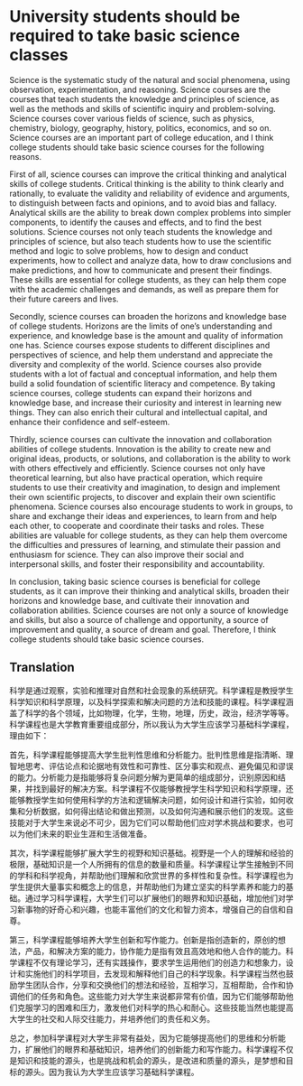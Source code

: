 # University students should be required to take basic science classes 

Science is the systematic study of the natural and social phenomena, using observation, experimentation, and reasoning. Science courses are the courses that teach students the knowledge and principles of science, as well as the methods and skills of scientific inquiry and problem-solving. Science courses cover various fields of science, such as physics, chemistry, biology, geography, history, politics, economics, and so on. Science courses are an important part of college education, and I think college students should take basic science courses for the following reasons.

First of all, science courses can improve the critical thinking and analytical skills of college students. Critical thinking is the ability to think clearly and rationally, to evaluate the validity and reliability of evidence and arguments, to distinguish between facts and opinions, and to avoid bias and fallacy. Analytical skills are the ability to break down complex problems into simpler components, to identify the causes and effects, and to find the best solutions. Science courses not only teach students the knowledge and principles of science, but also teach students how to use the scientific method and logic to solve problems, how to design and conduct experiments, how to collect and analyze data, how to draw conclusions and make predictions, and how to communicate and present their findings. These skills are essential for college students, as they can help them cope with the academic challenges and demands, as well as prepare them for their future careers and lives.

Secondly, science courses can broaden the horizons and knowledge base of college students. Horizons are the limits of one’s understanding and experience, and knowledge base is the amount and quality of information one has. Science courses expose students to different disciplines and perspectives of science, and help them understand and appreciate the diversity and complexity of the world. Science courses also provide students with a lot of factual and conceptual information, and help them build a solid foundation of scientific literacy and competence. By taking science courses, college students can expand their horizons and knowledge base, and increase their curiosity and interest in learning new things. They can also enrich their cultural and intellectual capital, and enhance their confidence and self-esteem.

Thirdly, science courses can cultivate the innovation and collaboration abilities of college students. Innovation is the ability to create new and original ideas, products, or solutions, and collaboration is the ability to work with others effectively and efficiently. Science courses not only have theoretical learning, but also have practical operation, which require students to use their creativity and imagination, to design and implement their own scientific projects, to discover and explain their own scientific phenomena. Science courses also encourage students to work in groups, to share and exchange their ideas and experiences, to learn from and help each other, to cooperate and coordinate their tasks and roles. These abilities are valuable for college students, as they can help them overcome the difficulties and pressures of learning, and stimulate their passion and enthusiasm for science. They can also improve their social and interpersonal skills, and foster their responsibility and accountability.

In conclusion, taking basic science courses is beneficial for college students, as it can improve their thinking and analytical skills, broaden their horizons and knowledge base, and cultivate their innovation and collaboration abilities. Science courses are not only a source of knowledge and skills, but also a source of challenge and opportunity, a source of improvement and quality, a source of dream and goal. Therefore, I think college students should take basic science courses.

<div style="page-break-after: always;"></div>

## Translation
科学是通过观察，实验和推理对自然和社会现象的系统研究。科学课程是教授学生科学知识和科学原理，以及科学探索和解决问题的方法和技能的课程。科学课程涵盖了科学的各个领域，比如物理，化学，生物，地理，历史，政治，经济学等等。科学课程也是大学教育重要组成部分，所以我认为大学生应该学习基础科学课程，理由如下：

首先，科学课程能够提高大学生批判性思维和分析能力。批判性思维是指清晰、理智地思考、评估论点和论据地有效性和可靠性、区分事实和观点、避免偏见和谬误的能力。分析能力是指能够将复杂问题分解为更简单的组成部分，识别原因和结果，并找到最好的解决方案。科学课程不仅能够教授学生科学知识和科学原理，还能够教授学生如何使用科学的方法和逻辑解决问题，如何设计和进行实验，如何收集和分析数据，如何得出结论和做出预测，以及如何沟通和展示他们的发现。这些技能对于大学生来说必不可少，因为它们可以帮助他们应对学术挑战和要求，也可以为他们未来的职业生涯和生活做准备。

其次，科学课程能够扩展大学生的视野和知识基础。视野是一个人的理解和经验的极限，基础知识是一个人所拥有的信息的数量和质量。科学课程让学生接触到不同的学科和科学视角，并帮助他们理解和欣赏世界的多样性和复杂性。科学课程也为学生提供大量事实和概念上的信息，并帮助他们为建立坚实的科学素养和能力的基础。通过学习科学课程，大学生们可以扩展他们的眼界和知识基础，增加他们对学习新事物的好奇心和兴趣，也能丰富他们的文化和智力资本，增强自己的自信和自尊。

第三，科学课程能够培养大学生创新和写作能力。创新是指创造新的，原创的想法，产品，和解决方案的能力，协作能力是指有效且高效地和他人合作的能力。科学课程不仅有理论学习，还有实践操作，要求学生运用他们的创造力和想象力，设计和实施他们的科学项目，去发现和解释他们自己的科学现象。科学课程当然也鼓励学生团队合作，分享和交换他们的想法和经验，互相学习，互相帮助，合作和协调他们的任务和角色。这些能力对大学生来说都非常有价值，因为它们能够帮助他们克服学习的困难和压力，激发他们对科学的热心和耐心。这些技能当然也能提高大学生的社交和人际交往能力，并培养他们的责任和义务。

总之，参加科学课程对大学生非常有益处，因为它能够提高他们的思维和分析能力，扩展他们的眼界和基础知识，培养他们的创新能力和写作能力。科学课程不仅是知识和技能的源头，也是挑战和机会的源头，是改进和质量的源头，是梦想和目标的源头。因为我认为大学生应该学习基础科学课程。